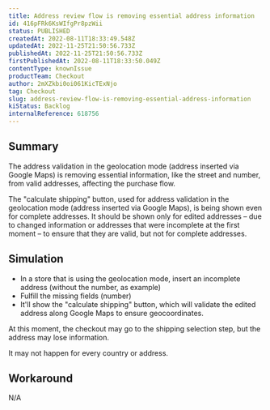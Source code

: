 ```yaml
---
title: Address review flow is removing essential address information
id: 416pFRk6KsWIfgPr8pzWii
status: PUBLISHED
createdAt: 2022-08-11T18:33:49.548Z
updatedAt: 2022-11-25T21:50:56.733Z
publishedAt: 2022-11-25T21:50:56.733Z
firstPublishedAt: 2022-08-11T18:33:50.049Z
contentType: knownIssue
productTeam: Checkout
author: 2mXZkbi0oi061KicTExNjo
tag: Checkout
slug: address-review-flow-is-removing-essential-address-information
kiStatus: Backlog
internalReference: 618756
---
```


## Summary


The address validation in the geolocation mode (address inserted via Google Maps) is removing essential information, like the street and number, from valid addresses, affecting the purchase flow.

The "calculate shipping" button, used for address validation in the geolocation mode (address inserted via Google Maps), is being shown even for complete addresses. It should be shown only for edited addresses – due to changed information or addresses that were incomplete at the first moment – to ensure that they are valid, but not for complete addresses.



## Simulation



- In a store that is using the geolocation mode, insert an incomplete address (without the number, as example)
- Fulfill the missing fields (number)
- It'll show the "calculate shipping" button, which will validate the edited address along Google Maps to ensure geocoordinates.

At this moment, the checkout may go to the shipping selection step, but the address may lose information.

It may not happen for every country or address.



## Workaround


N/A

